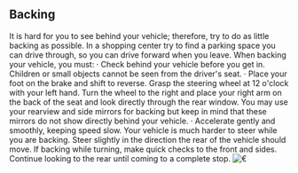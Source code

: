 ## Backing
It is hard for you to see behind your vehicle; therefore, try to do as little backing as possible. In a shopping center try to find a parking space you can drive through, so you can drive forward when you leave. When backing your vehicle, you must:
· Check behind your vehicle before you get in. Children or small objects cannot be seen from the driver's seat.
· Place your foot on the brake and shift to reverse. Grasp the steering wheel at 12 o'clock with your left hand. Turn the wheel to the right and place your right arm on the back of the seat and look directly through the rear window. You may use your rearview and side mirrors for backing but keep in mind that these mirrors do not show directly behind your vehicle.
· Accelerate gently and smoothly, keeping speed slow. Your vehicle is much harder to steer while you are backing. Steer slightly in the direction the rear of the vehicle should move. If backing while turning, make quick checks to the front and sides. Continue looking to the rear until coming to a complete stop.
![€]()